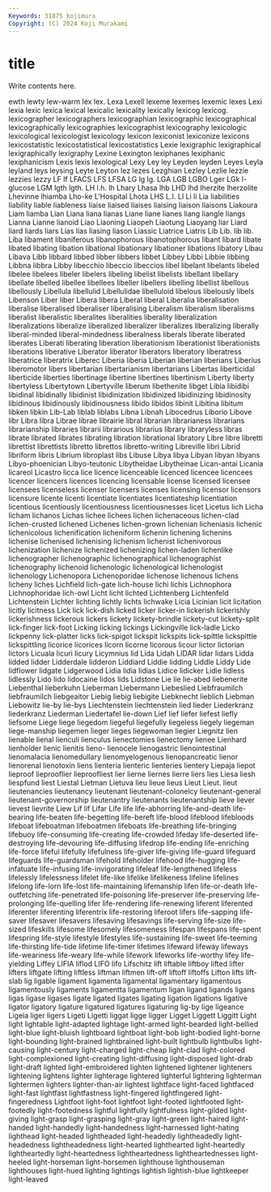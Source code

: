 ```yaml
---
Keywords: 31875 kojimura
Copyright: (C) 2024 Koji Murakami
---
```


# title

Write contents here.



ewth lewty lew-warm lex
lex. Lexa Lexell lexeme lexemes lexemic lexes Lexi lexia lexic
lexica lexical lexicalic lexicality lexically lexicog lexicog. lexicographer lexicographers lexicographian
lexicographic lexicographical lexicographically lexicographies lexicographist lexicography lexicologic lexicological lexicologist lexicology
lexicon lexiconist lexiconize lexicons lexicostatistic lexicostatistical lexicostatistics Lexie lexigraphic lexigraphical
lexigraphically lexigraphy Lexine Lexington lexiphanes lexiphanic lexiphanicism Lexis lexis lexological
Lexy Ley ley Leyden leyden Leyes Leyla leyland leys leysing
Leyte Leyton lez lezes Lezghian Lezley Lezlie lezzie lezzies lezzy
LF lf LFACS LFS LFSA LG lg lg. LGA LGB
LGBO Lger LGk l-glucose LGM lgth lgth. LH l.h. lh
Lhary Lhasa lhb LHD lhd lherzite lherzolite Lhevinne lhiamba Lho-ke
L'Hospital Lhota LHS L.I. LI Li li Lia liabilities liability
liable liableness liaise liaised liaises liaising liaison liaisons Liakoura Liam
liamba Lian Liana liana lianas Liane liane lianes liang liangle
liangs Lianna Lianne lianoid Liao Liaoning Liaopeh Liaotung Liaoyang liar
Liard liard liards liars Lias lias liasing liason Liassic Liatrice
Liatris Lib Lib. lib lib. Liba libament libaniferous libanophorous libanotophorous
libant libard libate libated libating libation libational libationary libationer libations
libatory Libau Libava Libb libbard libbed libber libbers libbet Libbey
Libbi Libbie libbing Libbna libbra Libby libecchio libeccio libeccios libel
libelant libelants libeled libelee libelees libeler libelers libeling libelist libelists
libellant libellary libellate libelled libellee libellees libeller libellers libelling libellist
libellous libellously Libellula libellulid Libellulidae libelluloid libelous libelously libels Libenson
Liber liber Libera libera Liberal liberal Liberalia liberalisation liberalise liberalised
liberaliser liberalising Liberalism liberalism liberalisms liberalist liberalistic liberalites liberalities liberality
liberalization liberalizations liberalize liberalized liberalizer liberalizes liberalizing liberally liberal-minded liberal-mindedness
liberalness liberals liberate liberated liberates Liberati liberating liberation liberationism liberationist
liberationists liberations liberative Liberator liberator liberators liberatory liberatress liberatrice liberatrix
Liberec Liberia liberia Liberian liberian liberians Liberius liberomotor libers libertarian
libertarianism libertarians Libertas liberticidal liberticide liberties libertinage libertine libertines libertinism
Liberty liberty libertyless Libertytown Libertyville liberum libethenite libget Libia libidibi
libidinal libidinally libidinist libidinization libidinized libidinizing libidinosity libidinous libidinously libidinousness
libido libidos libinit Libitina libitum libken libkin Lib-Lab liblab liblabs
Libna Libnah Libocedrus Liborio Libove libr Libra libra Librae librae
librairie libral librarian librarianess librarians librarianship libraries librarii librarious librarius
library libraryless libras librate librated librates librating libration librational libratory
Libre libre libretti librettist librettists libretto librettos libretto-writing Libreville libri
Librid libriform libris Librium libroplast libs Libuse Libya libya Libyan
libyan libyans Libyo-phoenician Libyo-teutonic Libytheidae Libytheinae Lican-antai Licania licareol Licastro
licca lice licence licenceable licenced licencee licencees licencer licencers licences
licencing licensable license licensed licensee licensees licenseless licenser licensers licenses
licensing licensor licensors licensure licente licenti licentiate licentiates licentiateship licentiation
licentious licentiously licentiousness licentiousnesses licet Licetus lich Licha licham lichanos
Lichas lichee lichees lichen lichenaceous lichen-clad lichen-crusted lichened Lichenes lichen-grown
lichenian licheniasis lichenic lichenicolous lichenification licheniform lichenin lichening lichenins lichenise
lichenised lichenising lichenism lichenist lichenivorous lichenization lichenize lichenized lichenizing lichen-laden
lichenlike lichenographer lichenographic lichenographical lichenographist lichenography lichenoid lichenologic lichenological lichenologist
lichenology Lichenopora Lichenoporidae lichenose lichenous lichens licheny liches Lichfield lich-gate
lich-house lichi lichis Lichnophora Lichnophoridae lich-owl Licht licht lichted Lichtenberg
Lichtenfeld Lichtenstein Lichter lichting lichtly lichts lichwake Licia Licinian licit
licitation licitly licitness Lick lick lick-dish licked licker licker-in lickerish
lickerishly lickerishness lickerous lickers lickety lickety-brindle lickety-cut lickety-split lick-finger lick-foot
Licking licking lickings Lickingville lick-ladle Licko lickpenny lick-platter licks lick-spigot
lickspit lickspits lick-spittle lickspittle lickspittling licorice licorices licorn licorne licorous
licour lictor lictorian lictors Licuala licuri licury Licymnius lid Lida
Lidah LIDAR lidar lidars Lidda lidded lidder Lidderdale lidderon Liddiard
Liddie lidding Liddle Liddy Lide lidflower lidgate Lidgerwood Lidia lidia
lidias Lidice lidicker Lidie lidless lidlessly Lido lido lidocaine lidos
lids Lidstone Lie lie lie-abed liebenerite Liebenthal lieberkuhn Lieberman Liebermann
Liebeslied Liebfraumilch liebfraumilch liebgeaitor Liebig liebig liebigite Liebknecht lieblich Liebman
Liebowitz lie-by lie-bys Liechtenstein liechtenstein lied lieder Liederkranz liederkranz Liederman
Liedertafel lie-down Lief lief liefer liefest liefly liefsome Liege liege
liegedom liegeful liegefully liegeless liegely liegeman liege-manship liegemen lieger lieges
liegewoman liegier Liegnitz lien lienable lienal lienculi lienculus lienectomies lienectomy
lienee Lienhard lienholder lienic lienitis lieno- lienocele lienogastric lienointestinal lienomalacia
lienomedullary lienomyelogenous lienopancreatic lienor lienorenal lienotoxin liens lienteria lienteric lienteries
lientery Liepaja liepot lieproof lieprooflier lieproofliest lier lierne liernes lierre
liers lies Liesa liesh liespfund liest Liestal Lietman Lietuva lieu
lieue lieus Lieut Lieut. lieut lieutenancies lieutenancy lieutenant lieutenant-colonelcy lieutenant-general
lieutenant-governorship lieutenantry lieutenants lieutenantship lieve liever lievest lievrite Liew Lif
lif Lifar Life life life-abhorring life-and-death life-bearing life-beaten life-begetting life-bereft
life-blood lifeblood lifebloods lifeboat lifeboatman lifeboatmen lifeboats life-breathing life-bringing lifebuoy
life-consuming life-creating life-crowded lifeday life-deserted life-destroying life-devouring life-diffusing lifedrop life-ending
life-enriching life-force lifeful lifefully lifefulness life-giver life-giving life-guard lifeguard lifeguards
life-guardsman lifehold lifeholder lifehood life-hugging life-infatuate life-infusing life-invigorating lifeleaf life-lengthened
lifeless lifelessly lifelessness lifelet life-like lifelike lifelikeness lifeline lifelines lifelong
life-lorn life-lost life-maintaining lifemanship lifen life-or-death life-outfetching life-penetrated life-poisoning life-preserver
life-preserving life-prolonging life-quelling lifer life-rendering life-renewing liferent liferented liferenter liferenting
liferentrix life-restoring liferoot lifers life-sapping life-saver lifesaver lifesavers lifesaving lifesavings
life-serving life-size life-sized lifeskills lifesome lifesomely lifesomeness lifespan lifespans life-spent
lifespring life-style lifestyle lifestyles life-sustaining life-sweet life-teeming life-thirsting life-tide lifetime
life-timer lifetimes lifeward lifeway lifeways life-weariness life-weary life-while lifework lifeworks
life-worthy lifey life-yielding Liffey LIFIA liflod LIFO lifo Lifschitz lift
liftable liftboy lifted lifter lifters liftgate lifting liftless liftman liftmen
lift-off liftoff liftoffs Lifton lifts lift-slab lig ligable ligament ligamenta
ligamental ligamentary ligamentous ligamentously ligaments ligamentta ligamentum ligan ligand ligands
ligans ligas ligase ligases ligate ligated ligates ligating ligation ligations
ligative ligator ligatory ligature ligatured ligatures ligaturing lig-by lige ligeance
Ligeia liger ligers Ligeti Ligetti liggat ligge ligger Ligget Liggett
Liggitt Light light lightable light-adapted lightage light-armed light-bearded light-bellied light-blue
light-bluish lightboard lightboat light-bob light-bodied light-borne light-bounding light-brained lightbrained light-built
lightbulb lightbulbs light-causing light-century light-charged light-cheap light-clad light-colored light-complexioned light-creating
light-diffusing light-disposed light-drab light-draft lighted light-embroidered lighten lightened lightener lighteners
lightening lightens lighter lighterage lightered lighterful lightering lighterman lightermen lighters
lighter-than-air lightest lightface light-faced lightfaced light-fast lightfast lightfastness light-fingered lightfingered
light-fingeredness Lightfoot light-foot lightfoot light-footed lightfooted light-footedly light-footedness lightful lightfully
lightfulness light-gilded light-giving light-grasp light-grasping light-gray light-green light-haired light-handed light-handedly
light-handedness light-harnessed light-hating lighthead light-headed lightheaded light-headedly lightheadedly light-headedness lightheadedness
light-hearted lighthearted light-heartedly lightheartedly light-heartedness lightheartedness lightheartednesses light-heeled light-horseman light-horsemen
lighthouse lighthouseman lighthouses light-hued lighting lightings lightish lightish-blue lightkeeper light-leaved
